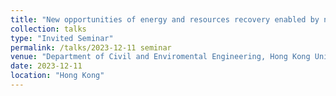 ```yaml
---
title: "New opportunities of energy and resources recovery enabled by novel nitrogen conversion"
collection: talks
type: "Invited Seminar"
permalink: /talks/2023-12-11 seminar
venue: "Department of Civil and Enviromental Engineering, Hong Kong University of Science and Technology"
date: 2023-12-11
location: "Hong Kong"
---
```



